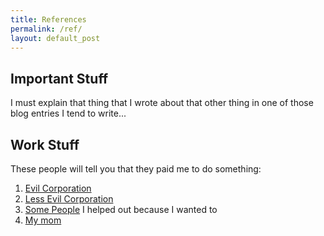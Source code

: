 ```yaml
---
title: References
permalink: /ref/
layout: default_post
---
```


## Important Stuff #

I must explain that thing that I wrote about that other thing in one of those blog entries I tend to write...

## Work Stuff #

These people will tell you that they paid me to do something: 

1. [Evil Corporation](mailto:evilcorp@evilcorp.com)
2. [Less Evil Corporation](mailto:dalailama@thelama.com)
3. [Some People](mailto:draganandfriends@subversive.org) I helped out because I wanted to
4. [My mom](mommienumberouno@aol.com)


